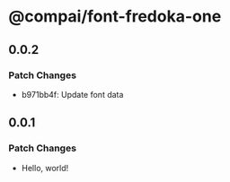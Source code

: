 # @compai/font-fredoka-one

## 0.0.2

### Patch Changes

- b971bb4f: Update font data

## 0.0.1

### Patch Changes

- Hello, world!
